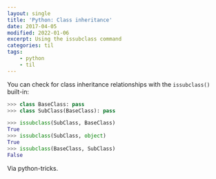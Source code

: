 ```yaml
---
layout: single
title: 'Python: Class inheritance'
date: 2017-04-05
modified: 2022-01-06
excerpt: Using the issubclass command
categories: til
tags:
    - python
    - til
---
```


You can check for class inheritance relationships with the `issubclass()` built-in:

```python
>>> class BaseClass: pass
>>> class SubClass(BaseClass): pass

>>> issubclass(SubClass, BaseClass)
True
>>> issubclass(SubClass, object)
True
>>> issubclass(BaseClass, SubClass)
False
```

Via python-tricks.
